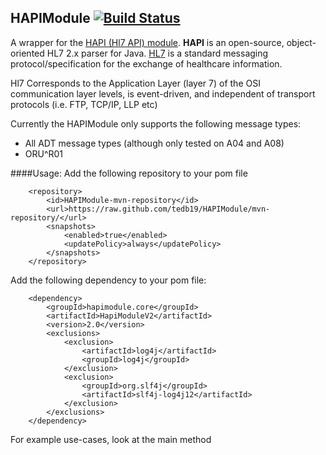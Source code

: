 ## HAPIModule [![Build Status](https://travis-ci.org/tedb19/HAPIModule.svg?branch=master)](https://travis-ci.org/tedb19/HAPIModule)
A wrapper for the [HAPI (Hl7 API) module](http://hl7api.sourceforge.net/). **HAPI** is an open-source, object-oriented HL7 2.x parser for Java.
[HL7]( http://hl7.org ) is a standard messaging protocol/specification for the exchange of healthcare information.

Hl7 Corresponds to the Application Layer (layer 7) of the OSI communication layer levels, is event-driven, and independent of transport protocols 
(i.e. FTP, TCP/IP, LLP etc)

Currently the HAPIModule only supports the following message types:
- All ADT message types (although only tested on A04 and A08)
- ORU^R01

####Usage:
Add the following repository to your pom file


        <repository>
            <id>HAPIModule-mvn-repository</id>
            <url>https://raw.github.com/tedb19/HAPIModule/mvn-repository/</url>
            <snapshots>
                <enabled>true</enabled>
                <updatePolicy>always</updatePolicy>
            </snapshots>
        </repository>
        

Add the following dependency to your pom file:


        <dependency>
            <groupId>hapimodule.core</groupId>
            <artifactId>HapiModuleV2</artifactId>
            <version>2.0</version>
            <exclusions>
                <exclusion>
                    <artifactId>log4j</artifactId>
                    <groupId>log4j</groupId>
                </exclusion>
                <exclusion>
                    <groupId>org.slf4j</groupId>
                    <artifactId>slf4j-log4j12</artifactId>
                </exclusion>
            </exclusions>
        </dependency>
        

For example use-cases, look at the main method
